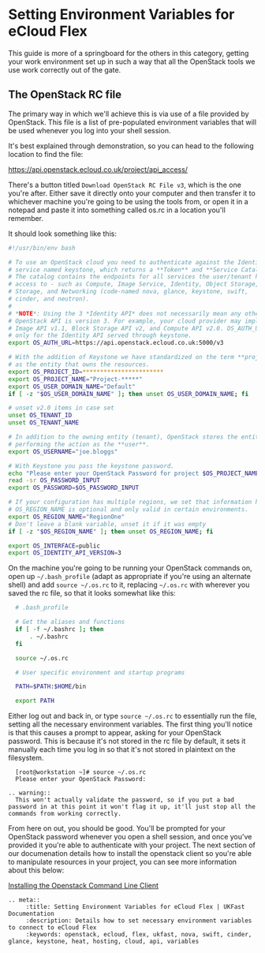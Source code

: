 # Setting Environment Variables for eCloud Flex

This guide is more of a springboard for the others in this category, getting your work environment set up in such a way that all the OpenStack tools we use work correctly out of the gate.

## The OpenStack RC file

The primary way in which we'll achieve this is via use of a file provided by OpenStack. This file is a list of pre-populated environment variables that will be used whenever you log into your shell session.

It's best explained through demonstration, so you can head to the following location to find the file:

<https://api.openstack.ecloud.co.uk/project/api_access/>

There's a button titled `Download OpenStack RC File v3`, which is the one you're after. Either save it directly onto your computer and then transfer it to whichever machine you're going to be using the tools from, or open it in a notepad and paste it into something called os.rc in a location you'll remember.

It should look something like this:

```bash
#!/usr/bin/env bash

# To use an OpenStack cloud you need to authenticate against the Identity
# service named keystone, which returns a **Token** and **Service Catalog**.
# The catalog contains the endpoints for all services the user/tenant has
# access to - such as Compute, Image Service, Identity, Object Storage, Block
# Storage, and Networking (code-named nova, glance, keystone, swift,
# cinder, and neutron).
#
# *NOTE*: Using the 3 *Identity API* does not necessarily mean any other
# OpenStack API is version 3. For example, your cloud provider may implement
# Image API v1.1, Block Storage API v2, and Compute API v2.0. OS_AUTH_URL is
# only for the Identity API served through keystone.
export OS_AUTH_URL=https://api.openstack.ecloud.co.uk:5000/v3

# With the addition of Keystone we have standardized on the term **project**
# as the entity that owns the resources.
export OS_PROJECT_ID=***********************
export OS_PROJECT_NAME="Project-*****"
export OS_USER_DOMAIN_NAME="Default"
if [ -z "$OS_USER_DOMAIN_NAME" ]; then unset OS_USER_DOMAIN_NAME; fi

# unset v2.0 items in case set
unset OS_TENANT_ID
unset OS_TENANT_NAME

# In addition to the owning entity (tenant), OpenStack stores the entity
# performing the action as the **user**.
export OS_USERNAME="joe.bloggs"

# With Keystone you pass the keystone password.
echo "Please enter your OpenStack Password for project $OS_PROJECT_NAME as user $OS_USERNAME: "
read -sr OS_PASSWORD_INPUT
export OS_PASSWORD=$OS_PASSWORD_INPUT

# If your configuration has multiple regions, we set that information here.
# OS_REGION_NAME is optional and only valid in certain environments.
export OS_REGION_NAME="RegionOne"
# Don't leave a blank variable, unset it if it was empty
if [ -z "$OS_REGION_NAME" ]; then unset OS_REGION_NAME; fi

export OS_INTERFACE=public
export OS_IDENTITY_API_VERSION=3
```

On the machine you're going to be running your OpenStack commands on, open up `~/.bash_profile` (adapt as appropriate if you're using an alternate shell) and add `source ~/.os.rc` to it, replacing `~/.os.rc` with wherever you saved the rc file, so that it looks somewhat like this:

```bash
  # .bash_profile

  # Get the aliases and functions
  if [ -f ~/.bashrc ]; then
      . ~/.bashrc
  fi

  source ~/.os.rc

  # User specific environment and startup programs

  PATH=$PATH:$HOME/bin

  export PATH
```

Either log out and back in, or type `source ~/.os.rc` to essentially run the file, setting all the necessary environment variables. The first thing you'll notice is that this causes a prompt to appear, asking for your OpenStack password. This is because it's not stored in the rc file by default, it sets it manually each time you log in so that it's not stored in plaintext on the filesystem.

```console
  [root@workstation ~]# source ~/.os.rc
  Please enter your OpenStack Password:
```

```eval_rst
.. warning::
  This won't actually validate the password, so if you put a bad password in at this point it won't flag it up, it'll just stop all the commands from working correctly.
```

From here on out, you should be good. You'll be prompted for your OpenStack password whenever you open a shell session, and once you've provided it you're able to authenticate with your project. The next section of our documenation details how to install the openstack client so you're able to manipulate resources in your project, you can see more information about this below:

[Installing the Openstack Command Line Client](https://docs.ukfast.co.uk/cloud/flex/general/openstackcli.html)

```eval_rst
.. meta::
     :title: Setting Environment Variables for eCloud Flex | UKFast Documentation
     :description: Details how to set necessary environment variables to connect to eCloud Flex
     :keywords: openstack, ecloud, flex, ukfast, nova, swift, cinder, glance, keystone, heat, hosting, cloud, api, variables
```
